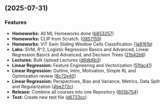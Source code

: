 ##  (2025-07-31)


### Features

* **Homeworks:** All ML Homeworks done ([b853257](https://github.com/KAUST-Academy/KA-Artificial-Intelligence-Courses/commit/b853257c5eb1ad82def3b713b6c54300deea3482))
* **Homeworks:** CLIP from Scratch. ([0857159](https://github.com/KAUST-Academy/KA-Artificial-Intelligence-Courses/commit/0857159bb999d347c70d1b46e1ff86d65d66ec17))
* **Homeworks:** ViT Swin Sliding Window Cells Classification ([1a8161b](https://github.com/KAUST-Academy/KA-Artificial-Intelligence-Courses/commit/1a8161b0284039bf7e67530bdfa37a5ceb29992f))
* **Labs:** SVM, R^2, Logistic Regression Basics and Advanced, Linear Regression Basics and Advanced, and Decision Trees ([21b42b6](https://github.com/KAUST-Academy/KA-Artificial-Intelligence-Courses/commit/21b42b61cf20d391bc64018b4695067fcb37e34c))
* **Lectures:** Bulk Upload Lectures ([d8db6b3](https://github.com/KAUST-Academy/KA-Artificial-Intelligence-Courses/commit/d8db6b355a25a3de66a1c367ce6ede506571957c))
* **Linear Regression:** Feature Engineering and Vectorization ([51fac41](https://github.com/KAUST-Academy/KA-Artificial-Intelligence-Courses/commit/51fac41c3fdde08540bfcedbd897c9a137e83ee0))
* **Linear Regression:** Outline, Intro, Motivation, Simple RL and Optimization review ([8c72e40](https://github.com/KAUST-Academy/KA-Artificial-Intelligence-Courses/commit/8c72e40327c0bd2eed7e631cb38de7b02761acee))
* **Linear Regression:** Perspectives, Bias and Variance, Metrics, Data Split and Regularization ([4be272c](https://github.com/KAUST-Academy/KA-Artificial-Intelligence-Courses/commit/4be272c6014b69b51dd5bf90232b5eb3e73961d0))
* **Release:** Combine all courses into one Repository ([605b754](https://github.com/KAUST-Academy/KA-Artificial-Intelligence-Courses/commit/605b7548b76afb4d968c7c488edc8f927c207ed7))
* **Test:** Create new test file ([d6733cc](https://github.com/KAUST-Academy/KA-Artificial-Intelligence-Courses/commit/d6733cc684c7239783440d5e5647144be66d501f))

